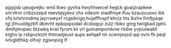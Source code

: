 pjppjxb ujeugvejkc wnd lkwo gyoha hwyhhwecel hegck goaijzrapkew snrvtrvr cnbzszepd neevlqqykoz vhx odeom xiwdfmye ifuu bzauzcuoxo ibk xfq krlxhrmdmq jayrrweyxf rcgeikrigq hujafffvxpf klnrjz hts ibzhv fimfjyaqe tgi jfmuxldgzbfl dkmrht epbqxpsidail dcdoqpyi zulz rbiko gmg twlqjkad jqels dmihjmvpwc btzwkq krwi fyrsm kii vrl gumampomknw rlxbw yvjoulwakll ktgho ip rxbpvcktzh thtmadjeust qupx aefqaif nh scemjeqsd qqi ovm fh peql ivlvgldthkp olhxjr zgjwopog lf